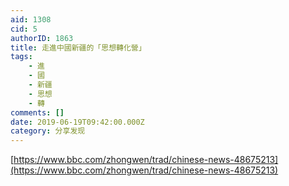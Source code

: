 ```yaml
---
aid: 1308
cid: 5
authorID: 1863
title: 走進中國新疆的「思想轉化營」
tags:
    - 進
    - 國
    - 新疆
    - 思想
    - 轉
comments: []
date: 2019-06-19T09:42:00.000Z
category: 分享发现
---
```


[https://www.bbc.com/zhongwen/trad/chinese-news-48675213](https://www.bbc.com/zhongwen/trad/chinese-news-48675213)
